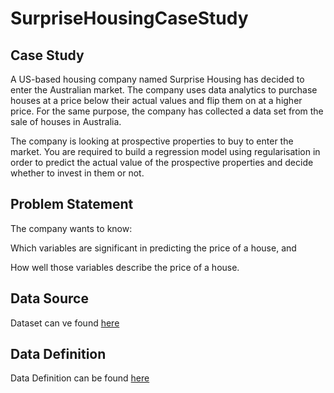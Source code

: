 # SurpriseHousingCaseStudy

## Case Study
<j> A US-based housing company named Surprise Housing has decided to enter the Australian market. The company uses data analytics to purchase houses at a price below their actual values and flip them on at a higher price. For the same purpose, the company has collected a data set from the sale of houses in Australia.

The company is looking at prospective properties to buy to enter the market. You are required to build a regression model using regularisation in order to predict the actual value of the prospective properties and decide whether to invest in them or not.</j>

## Problem Statement

The company wants to know:

Which variables are significant in predicting the price of a house, and

How well those variables describe the price of a house.

## Data Source
Dataset can ve found [here](https://ml-course3-upgrad.s3.amazonaws.com/Assignment_+Advanced+Regression/train.csv)

## Data Definition
Data Definition can be found [here](https://cdn.upgrad.com/UpGrad/temp/87f67e28-c47e-4725-ae3c-111142c7eaba/data_description.txt)

